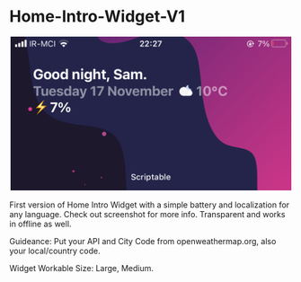 # Home-Intro-Widget-V1

<p align="center" >
    <img width="500" alt="Home-Intro-Widget-V1" src ="./490146CD-1A20-49DF-A4DD-D76C383418D1.jpeg">
</p>

First version of Home Intro Widget with a simple battery and localization for any language. Check out screenshot for more info.
Transparent and works in offline as well.

Guideance: Put your API and City Code from openweathermap.org, also your local/country code.

Widget Workable Size: Large, Medium.

